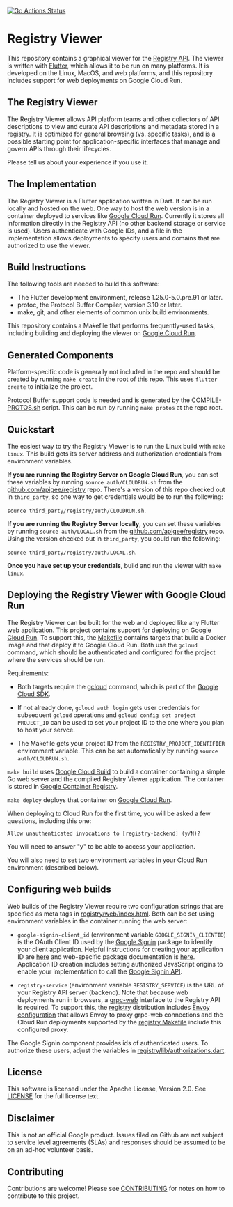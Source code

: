 [![Go Actions Status](https://github.com/apigee/registry-viewer/workflows/Flutter/badge.svg)](https://github.com/apigee/registry-viewer/actions)

# Registry Viewer

This repository contains a graphical viewer for the
[Registry API](https://github.com/apigee/registry). The viewer is written with
[Flutter](https://flutter.dev), which allows it to be run on many platforms. It
is developed on the Linux, MacOS, and web platforms, and this repository
includes support for web deployments on Google Cloud Run.

## The Registry Viewer

The Registry Viewer allows API platform teams and other collectors of API
descriptions to view and curate API descriptions and metadata stored in a
registry. It is optimized for general browsing (vs. specific tasks), and is a
possible starting point for application-specific interfaces that manage and
govern APIs through their lifecycles.

Please tell us about your experience if you use it.

## The Implementation

The Registry Viewer is a Flutter application written in Dart. It can be run
locally and hosted on the web. One way to host the web version is in a
container deployed to services like
[Google Cloud Run](https://cloud.google.com/run). Currently it stores all
information directly in the Registry API (no other backend storage or service
is used). Users authenticate with Google IDs, and a file in the implementation
allows deployments to specify users and domains that are authorized to use the
viewer.

## Build Instructions

The following tools are needed to build this software:

- The Flutter development environment, release 1.25.0-5.0.pre.91 or later.
- protoc, the Protocol Buffer Compiler, version 3.10 or later.
- make, git, and other elements of common unix build environments.

This repository contains a Makefile that performs frequently-used tasks,
including building and deploying the viewer on
[Google Cloud Run](https://cloud.google.com/run).

## Generated Components

Platform-specific code is generally not included in the repo and should be
created by running `make create` in the root of this repo. This uses
`flutter create` to initialize the project.

Protocol Buffer support code is needed and is generated by the
[COMPILE-PROTOS.sh](tools/COMPILE-PROTOS.sh) script. This can be run by running
`make protos` at the repo root.

## Quickstart

The easiest way to try the Registry Viewer is to run the Linux build with
`make linux`. This build gets its server address and authorization credentials
from environment variables.

**If you are running the Registry Server on Google Cloud Run**, you can set
these variables by running `source auth/CLOUDRUN.sh` from the
[github.com/apigee/registry](https://github.com/apigee/registry) repo. There's
a version of this repo checked out in `third_party`, so one way to get
credentials would be to run the following:

`source third_party/registry/auth/CLOUDRUN.sh`.

**If you are running the Registry Server locally**, you can set these variables
by running `source auth/LOCAL.sh` from the
[github.com/apigee/registry](https://github.com/apigee/registry) repo. Using
the version checked out in `third_party`, you could run the following:

`source third_party/registry/auth/LOCAL.sh`.

**Once you have set up your credentials**, build and run the viewer with
`make linux`.

## Deploying the Registry Viewer with Google Cloud Run

The Registry Viewer can be built for the web and deployed like any Flutter web
application. This project contains support for deploying on
[Google Cloud Run](https://cloud.google.com/run). To support this, the
[Makefile](Makefile) contains targets that build a Docker image and that deploy
it to Google Cloud Run. Both use the `gcloud` command, which should be
authenticated and configured for the project where the services should be run.

Requirements:

- Both targets require the [gcloud](https://cloud.google.com/sdk/gcloud)
  command, which is part of the
  [Google Cloud SDK](https://cloud.google.com/sdk).

- If not already done, `gcloud auth login` gets user credentials for subsequent
  `gcloud` operations and `gcloud config set project PROJECT_ID` can be used to
  set your project ID to the one where you plan to host your servce.

- The Makefile gets your project ID from the `REGISTRY_PROJECT_IDENTIFIER`
  environment variable. This can be set automatically by running
  `source auth/CLOUDRUN.sh`.

`make build` uses [Google Cloud Build](https://cloud.google.com/cloud-build) to
build a container containing a simple Go web server and the compiled Registry
Viewer application. The container is stored in
[Google Container Registry](https://cloud.google.com/container-registry).

`make deploy` deploys that container on
[Google Cloud Run](https://cloud.google.com/run).

When deploying to Cloud Run for the first time, you will be asked a few
questions, including this one:

`Allow unauthenticated invocations to [registry-backend] (y/N)?`

You will need to answer "y" to be able to access your application.

You will also need to set two environment variables in your Cloud Run
environment (described below).

## Configuring web builds

Web builds of the Registry Viewer require two configuration strings that are
specified as meta tags in [registry/web/index.html](registry/web/index.html).
Both can be set using environment variables in the container running the web
server:

- `google-signin-client_id` (environment variable `GOOGLE_SIGNIN_CLIENTID`) is
  the OAuth Client ID used by the
  [Google Signin](https://pub.dev/packages/google_sign_in) package to identify
  your client application. Helpful instructions for creating your application
  ID are [here](https://dev.to/happyharis/flutter-web-google-sign-in-42bb) and
  web-specific package documentation is
  [here](https://pub.dev/packages/google_sign_in_web). Application ID creation
  includes setting authorized JavaScript origins to enable your implementation
  to call the
  [Google Signin API](https://developers.google.com/identity/sign-in/web).

- `registry-service` (environment variable `REGISTRY_SERVICE`) is the URL of your
  Registry API server (backend). Note that because web deployments run in
  browsers, a [grpc-web](https://github.com/grpc/grpc-web) interface to the
  Registry API is required. To support this, the
  [registry](https://github.com/apigee/registry) distribution includes
  [Envoy configuration](https://github.com/apigee/registry/tree/main/deployments/envoy)
  that allows Envoy to proxy grpc-web connections and the Cloud Run deployments
  supported by the
  [registry Makefile](https://github.com/apigee/registry/blob/main/Makefile)
  include this configured proxy.

The Google Signin component provides ids of authenticated users. To authorize
these users, adjust the variables in
[registry/lib/authorizations.dart](registry/lib/authorizations.dart).

## License

This software is licensed under the Apache License, Version 2.0. See
[LICENSE](LICENSE) for the full license text.

## Disclaimer

This is not an official Google product. Issues filed on Github are not subject
to service level agreements (SLAs) and responses should be assumed to be on an
ad-hoc volunteer basis.

## Contributing

Contributions are welcome! Please see [CONTRIBUTING](CONTRIBUTING.md) for notes
on how to contribute to this project.
